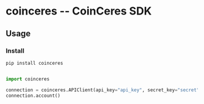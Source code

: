 # coinceres -- CoinCeres SDK

## Usage

### Install

```pip install coinceres```

```python

import coinceres

connection = coinceres.APIClient(api_key="api_key", secret_key="secret")
connection.account()

```
